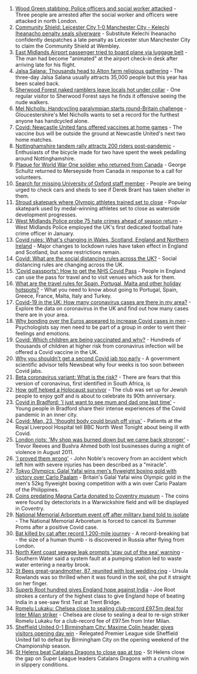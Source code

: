 1. [Wood Green stabbing: Police officers and social worker attacked](https://www.bbc.co.uk/news/uk-england-london-58124569) - Three people are arrested after the social worker and officers were attacked in north London.
2. [Community Shield: Leicester City 1-0 Manchester City - Kelechi Iheanacho penalty seals silverware](https://www.bbc.co.uk/sport/football/58036460) - Substitute Kelechi Iheanacho confidently despatches a late penalty as Leicester stun Manchester City to claim the Community Shield at Wembley.
3. [East Midlands Airport passenger tried to board plane via luggage belt](https://www.bbc.co.uk/news/uk-england-leicestershire-58128985) - The man had become "animated" at the airport check-in desk after arriving late for his flight.
4. [Jalsa Salana: Thousands head to Alton farm religious gathering](https://www.bbc.co.uk/news/uk-england-hampshire-58127967) - The three-day Jalsa Salana usually attracts 35,000 people but this year has been scaled back.
5. [Sherwood Forest naked ramblers leave locals hot under collar](https://www.bbc.co.uk/news/uk-england-nottinghamshire-58120317) - One regular visitor to Sherwood Forest says he finds it offensive seeing the nude walkers.
6. [Mel Nicholls: Handcycling paralympian starts round-Britain challenge](https://www.bbc.co.uk/news/uk-england-gloucestershire-58128011) - Gloucestershire's Mel Nicholls wants to set a record for the furthest anyone has handcycled alone.
7. [Covid: Newcastle United fans offered vaccines at home games](https://www.bbc.co.uk/news/uk-england-tyne-58128132) - The vaccine bus will be outside the ground at Newcastle United's next two home matches.
8. [Nottinghamshire tandem rally attracts 200 riders post-pandemic](https://www.bbc.co.uk/news/uk-england-nottinghamshire-58117074) - Enthusiasts of the bicycle made for two have spent the week pedalling around Nottinghamshire.
9. [Plaque for World War One soldier who returned from Canada](https://www.bbc.co.uk/news/uk-england-merseyside-58128429) - George Schultz returned to Merseyside from Canada in response to a call for volunteers.
10. [Search for missing University of Oxford staff member](https://www.bbc.co.uk/news/uk-england-oxfordshire-58128916) - People are being urged to check cars and sheds to see if Derek Brant has taken shelter in them.
11. [Stroud skatepark where Olympic athletes trained set to close](https://www.bbc.co.uk/news/uk-england-gloucestershire-58123990) - Popular skatepark used by medal-winning athletes set to close as waterside development progresses.
12. [West Midlands Police probe 75 hate crimes ahead of season return](https://www.bbc.co.uk/news/uk-england-birmingham-58128892) - West Midlands Police employed the UK's first dedicated football hate crime officer in January.
13. [Covid rules: What's changing in Wales, Scotland, England and Northern Ireland](https://www.bbc.co.uk/news/explainers-52530518) - Major changes to lockdown rules have taken effect in England and Scotland, but some restrictions remain.
14. [Covid: What are the social distancing rules across the UK?](https://www.bbc.co.uk/news/uk-51506729) - Social distancing rules are changing across the UK.
15. [‘Covid passports’: How to get the NHS Covid Pass](https://www.bbc.co.uk/news/explainers-55718553) - People in England can use the pass for travel and to visit venues which ask for them.
16. [What are the travel rules for Spain, Portugal, Malta and other holiday hotspots?](https://www.bbc.co.uk/news/explainers-56997931) - What you need to know about going to Portugal, Spain, Greece, France, Malta, Italy and Turkey.
17. [Covid-19 in the UK: How many coronavirus cases are there in my area?](https://www.bbc.co.uk/news/uk-51768274) - Explore the data on coronavirus in the UK and find out how many cases there are in your area.
18. [Why bonding over the Euros appeared to increase Covid cases in men](https://www.bbc.co.uk/news/health-58015593) - Psychologists say men need to be part of a group in order to vent their feelings and emotions.
19. [Covid: Which children are being vaccinated and why?](https://www.bbc.co.uk/news/health-57888429) - Hundreds of thousands of children at higher risk from coronavirus infection will be offered a Covid vaccine in the UK.
20. [Why you shouldn't get a second Covid jab too early](https://www.bbc.co.uk/news/newsbeat-57682233) - A government scientific advisor tells Newsbeat why four weeks is too soon between Covid jabs.
21. [Beta coronavirus variant: What is the risk?](https://www.bbc.co.uk/news/health-55534727) - There are fears that this version of coronavirus, first identified in South Africa, is
22. [How golf helped a Holocaust survivor](https://www.bbc.co.uk/news/uk-england-manchester-58129539) - The club was set up for Jewish people to enjoy golf and is about to celebrate its 90th anniversary.
23. [Covid in Bradford: 'I just want to see mum and dad one last time'](https://www.bbc.co.uk/news/uk-england-leeds-58115377) - Young people in Bradford share their intense experiences of the Covid pandemic in an inner city.
24. [Covid: Man, 23, 'thought body could brush off virus'](https://www.bbc.co.uk/news/uk-england-merseyside-58121193) - Patients at the Royal Liverpool Hospital tell BBC North West Tonight about being ill with Covid.
25. [London riots: 'My shop was burned down but we came back stronger'](https://www.bbc.co.uk/news/uk-england-london-58031162) - Trevor Reeves and Bushra Ahmed both lost businesses during a night of violence in August 2011.
26. ['I proved them wrong'](https://www.bbc.co.uk/news/uk-england-york-north-yorkshire-58111780) - John Noble's recovery from an accident which left him with severe injuries has been described as a "miracle".
27. [Tokyo Olympics: Galal Yafai wins men's flyweight boxing gold with victory over Carlo Paalam](https://www.bbc.co.uk/sport/olympics/58125750) - Britain's Galal Yafai wins Olympic gold in the men's 52kg flyweight boxing competition with a win over Carlo Paalam of the Philippines.
28. [Coins predating Magna Carta donated to Coventry museum](https://www.bbc.co.uk/news/uk-england-coventry-warwickshire-58128228) - The coins were found by detectorists in a Warwickshire field and will be displayed in Coventry.
29. [National Memorial Arboretum event off after military band told to isolate](https://www.bbc.co.uk/news/uk-england-stoke-staffordshire-58129371) - The National Memorial Arboretum is forced to cancel its Summer Proms after a positive Covid case.
30. [Bat killed by cat after record 1,200-mile journey](https://www.bbc.co.uk/news/uk-58128773) - A record-breaking bat - the size of a human thumb - is discovered in Russia after flying from London.
31. [North Kent coast sewage leak prompts 'stay out of the sea' warning](https://www.bbc.co.uk/news/uk-england-kent-58128688) - Southern Water said a system fault at a pumping station led to waste water entering a nearby brook.
32. [St Bees great-grandmother, 87, reunited with lost wedding ring](https://www.bbc.co.uk/news/uk-england-cumbria-58123000) - Ursula Rowlands was so thrilled when it was found in the soil, she put it straight on her finger.
33. [Superb Root hundred gives England hope against India](https://www.bbc.co.uk/sport/cricket/58131434) - Joe Root strokes a century of the highest class to give England hope of beating India in a see-saw first Test at Trent Bridge.
34. [Romelu Lukaku: Chelsea close to sealing club-record £97.5m deal for Inter Milan striker](https://www.bbc.co.uk/sport/football/58130354) - Chelsea are close to sealing a deal to re-sign striker Romelu Lukaku for a club-record fee of £97.5m from Inter Milan.
35. [Sheffield United 0-1 Birmingham City: Maxime Colin header gives visitors opening day win](https://www.bbc.co.uk/sport/football/58035720) - Relegated Premier League side Sheffield United fall to defeat by Birmingham City on the opening weekend of the Championship season.
36. [St Helens beat Catalans Dragons to close gap at top](https://www.bbc.co.uk/sport/rugby-league/58123964) - St Helens close the gap on Super League leaders Catalans Dragons with a crushing win in slippery conditions.

